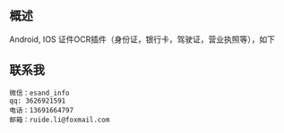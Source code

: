 ## 概述
Android, IOS 证件OCR插件（身份证，银行卡，驾驶证，营业执照等），如下

## 联系我
```
微信：esand_info
qq: 3626921591
电话：13691664797
邮箱：ruide.li@foxmail.com
```